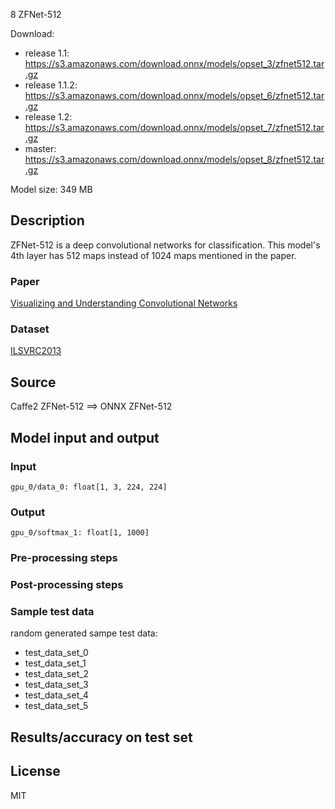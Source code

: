 8 ZFNet-512

Download:
- release 1.1: https://s3.amazonaws.com/download.onnx/models/opset_3/zfnet512.tar.gz
- release 1.1.2: https://s3.amazonaws.com/download.onnx/models/opset_6/zfnet512.tar.gz
- release 1.2: https://s3.amazonaws.com/download.onnx/models/opset_7/zfnet512.tar.gz
- master: https://s3.amazonaws.com/download.onnx/models/opset_8/zfnet512.tar.gz

Model size: 349 MB

## Description
ZFNet-512 is a deep convolutional networks for classification.
This model's 4th layer has 512 maps instead of 1024 maps mentioned in the paper.

### Paper
[Visualizing and Understanding Convolutional Networks](https://arxiv.org/abs/1311.2901)

### Dataset
[ILSVRC2013](http://www.image-net.org/challenges/LSVRC/2013/)

## Source
Caffe2 ZFNet-512 ==> ONNX ZFNet-512

## Model input and output
### Input
```
gpu_0/data_0: float[1, 3, 224, 224]
```
### Output
```
gpu_0/softmax_1: float[1, 1000]
```
### Pre-processing steps
### Post-processing steps
### Sample test data
random generated sampe test data:
- test_data_set_0
- test_data_set_1
- test_data_set_2
- test_data_set_3
- test_data_set_4
- test_data_set_5

## Results/accuracy on test set

## License
MIT
